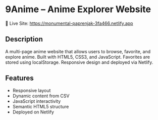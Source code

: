 # 9Anime – Anime Explorer Website

🔗 Live Site: https://monumental-paprenjak-3fa466.netlify.app

## Description
A multi-page anime website that allows users to browse, favorite, and explore anime. Built with HTML5, CSS3, and JavaScript. Favorites are stored using localStorage. Responsive design and deployed via Netlify.

## Features
- Responsive layout
- Dynamic content from CSV
- JavaScript interactivity
- Semantic HTML5 structure
- Deployed on Netlify
